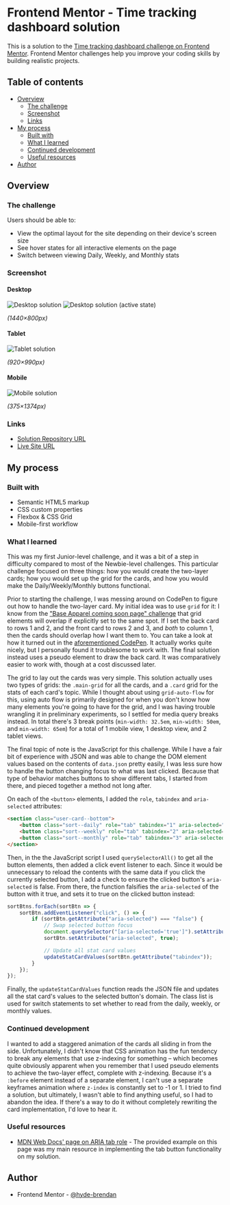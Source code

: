 # Frontend Mentor - Time tracking dashboard solution

This is a solution to the [Time tracking dashboard challenge on Frontend Mentor](https://www.frontendmentor.io/challenges/time-tracking-dashboard-UIQ7167Jw). Frontend Mentor challenges help you improve your coding skills by building realistic projects. 

## Table of contents

- [Overview](#overview)
  - [The challenge](#the-challenge)
  - [Screenshot](#screenshot)
  - [Links](#links)
- [My process](#my-process)
  - [Built with](#built-with)
  - [What I learned](#what-i-learned)
  - [Continued development](#continued-development)
  - [Useful resources](#useful-resources)
- [Author](#author)

## Overview

### The challenge

Users should be able to:

- View the optimal layout for the site depending on their device's screen size
- See hover states for all interactive elements on the page
- Switch between viewing Daily, Weekly, and Monthly stats

### Screenshot

#### Desktop
![Desktop solution](screenshots/solution-desktop.png)
![Desktop solution (active state)](screenshots/solution-active.png)

_(1440×800px)_

#### Tablet
![Tablet solution](screenshots/solution-tablet.png)

_(920×990px)_

#### Mobile
![Mobile solution](screenshots/solution-mobile.png)

_(375×1374px)_

### Links

- [Solution Repository URL](https://github.com/hyde-brendan/hyde-brendan.github.io/tree/main/frontend-mentor/time-tracking-dashboard)
- [Live Site URL](https://hyde-brendan.github.io/frontend-mentor/time-tracking-dashboard/index)

## My process

### Built with

- Semantic HTML5 markup
- CSS custom properties
- Flexbox & CSS Grid
- Mobile-first workflow

### What I learned

This was my first Junior-level challenge, and it was a bit of a step in difficulty compared to most of the Newbie-level challenges. This particular challenge focused on three things: how you would create the two-layer cards; how you would set up the grid for the cards, and how you would make the Daily/Weekly/Monthly buttons functional.

Prior to starting the challenge, I was messing around on CodePen to figure out how to handle the two-layer card. My initial idea was to use `grid` for it: I know from the ["Base Apparel coming soon page" challenge](https://github.com/hyde-brendan/hyde-brendan.github.io/tree/main/frontend-mentor/base-apparel-coming-soon-page) that grid elements will overlap if explicitly set to the same spot. If I set the back card to rows 1 and 2, and the front card to rows 2 and 3, and *both* to column 1, then the cards should overlap how I want them to. You can take a look at how it turned out in the [aforementioned CodePen]("https://codepen.io/hyde-brendan/pen/dyZRqQB"). It actually works quite nicely, but I personally found it troublesome to work with. The final solution instead uses a pseudo element to draw the back card. It was comparatively easier to work with, though at a cost discussed later.

The grid to lay out the cards was very simple. This solution actually uses two types of grids: the `.main-grid` for all the cards, and a `.card` grid for the stats of each card's topic. While I thought about using `grid-auto-flow` for this, using auto flow is primarily designed for when you don't know how many elements you're going to have for the grid, and I was having trouble wrangling it in preliminary experiments, so I settled for media query breaks instead. In total there's 3 break points (`min-width: 32.5em`, `min-width: 50em`, and `min-width: 65em`) for a total of 1 mobile view, 1 desktop view, and 2 tablet views.

The final topic of note is the JavaScript for this challenge. While I have a fair bit of experience with JSON and was able to change the DOM element values based on the contents of `data.json` pretty easily, I was less sure how to handle the button changing focus to what was last clicked. Because that type of behavior matches buttons to show different tabs, I started from there, and pieced together a method not long after.

On each of the `<button>` elements, I added the `role`, `tabindex` and `aria-selected` attributes:
```html
<section class="user-card--bottom">
    <button class="sort--daily" role="tab" tabindex="1" aria-selected="false">Daily</button>
    <button class="sort--weekly" role="tab" tabindex="2" aria-selected="true">Weekly</button>
    <button class="sort--monthly" role="tab" tabindex="3" aria-selected="false">Monthly</button>
</section>
```

Then, in the the JavaScript script I used `querySelectorAll()` to get all the button elements, then added a click event listener to each. Since it would be unnecessary to reload the contents with the same data if you click the currently selected button, I add a check to ensure the clicked button's `aria-selected` is false. From there, the function falsifies the `aria-selected` of the button with it true, and sets it to true on the clicked button instead:
```javascript
sortBtns.forEach(sortBtn => {
    sortBtn.addEventListener("click", () => {
        if (sortBtn.getAttribute("aria-selected") === "false") {
            // Swap selected button focus
            document.querySelector("[aria-selected='true']").setAttribute("aria-selected", false);
            sortBtn.setAttribute("aria-selected", true);

            // Update all stat card values
            updateStatCardValues(sortBtn.getAttribute("tabindex"));
        }
    });
});
```

Finally, the `updateStatCardValues` function reads the JSON file and updates all the stat card's values to the selected button's domain. The class list is used for switch statements to set whether to read from the daily, weekly, or monthly values.

### Continued development

I wanted to add a staggered animation of the cards all sliding in from the side. Unfortunately, I didn't know that CSS animation has the fun tendency to break any elements that use z-indexing for something – which becomes quite obviously apparent when you remember that I used pseudo elements to achieve the two-layer effect, complete with z-indexing. Because it's a `:before` element instead of a separate element, I can't use a separate keyframes animation where `z-index` is constantly set to -1 or 1. I tried to find a solution, but ultimately, I wasn't able to find anything useful, so I had to abandon the idea. If there's a way to do it without completely rewriting the card implementation, I'd love to hear it.

### Useful resources

- [MDN Web Docs' page on ARIA tab role](https://developer.mozilla.org/en-US/docs/Web/Accessibility/ARIA/Roles/tab_role) - The provided example on this page was my main resource in implementing the tab button functionality on my solution.

## Author

- Frontend Mentor - [@hyde-brendan](https://www.frontendmentor.io/profile/hyde-brendan)
